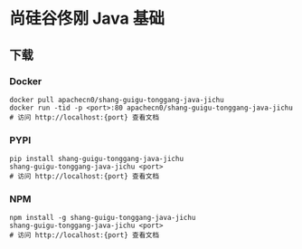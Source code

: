 # 尚硅谷佟刚 Java 基础

## 下载

### Docker

```
docker pull apachecn0/shang-guigu-tonggang-java-jichu
docker run -tid -p <port>:80 apachecn0/shang-guigu-tonggang-java-jichu
# 访问 http://localhost:{port} 查看文档
```

### PYPI

```
pip install shang-guigu-tonggang-java-jichu
shang-guigu-tonggang-java-jichu <port>
# 访问 http://localhost:{port} 查看文档
```

### NPM

```
npm install -g shang-guigu-tonggang-java-jichu
shang-guigu-tonggang-java-jichu <port>
# 访问 http://localhost:{port} 查看文档
```